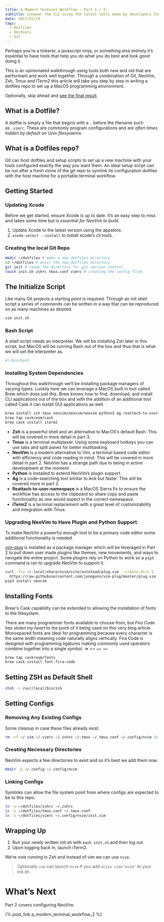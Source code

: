 ```yaml
---
title: A Modern Terminal Workflow — Part 1 / 5
subtitle: Conquer the CLI using the latest tools made by developers for developers.
date: 2017/01/19
tags:
  - Dotfiles
  - Devtools
  - Git
---
```


Perhaps you’re a tinkerer, a javascript ninja, or something else entirely it’s essential to have tools that help you do what you do best and look good doing it.

This is an opinionated walkthrough using tools both new and old that are performant and work well together. Through a combination of Git, NeoVim, Zsh, Tmux and iTerm2 this article will take you step by step in writing a dotfiles repo to set up a MacOS programming environment.

Optionally, skip ahead and [see the final result](https://github.com/sharpshark28/modern-terminal-workflow).

## What is a Dotfile?

A dotfile is simply a file that begins with a `.` before the filename such as `.vimrc`. These are commonly program configurations and are _often times hidden by default on Unix filesystems._

## What is a Dotfiles repo?

Git can host dotfiles and setup scripts to set up a new machine with your tools configured exactly the way you want them. An ideal setup script can be run after a fresh clone of the git repo to symlink its configuration dotfiles with the host machine for a portable terminal workflow.

## Getting Started

### Updating Xcode

Before we get started, ensure Xcode is up to date. It’s an easy step to miss and takes some time but is *essential for NeoVim to build*.

1. Update Xcode to the latest version using the appstore.
2. `xcode-select --install` to install xcode’s cli tools.

### Creating the local Git Repo

``` bash Terminal
mkdir ~/dotfiles # make a new dotfiles directory
cd ~/dotfiles # enter the new dotfiles directory
git init # ready the directory for git version control
touch init.sh zshrc tmux.conf vimrc # creating the config files
```

## The Initialize Script

Like many Git projects a starting point is required. Through an init shell script a series of commands can be written in a way that can be reproduced on as many machines as desired.

``` bash Terminal
vim init.sh
```

### Bash Script

A shell script needs an interpreter. We will be installing Zsh later in this script, but MacOS will be running Bash out of the box and thus that is what we will set the interpreter as.

``` bash init.sh
#!/bin/bash
```

### Installing System Dependencies

Throughout this walkthrough we’ll be installing package managers of varying types. Luckily here we can leverage a MacOS built in tool called Brew which does just this. Brew knows how to find, download, and install CLI applications out of the box and with the addition of an additional tool called Cask it can install GUI applications as well.

``` bash init.sh
brew install zsh tmux neovim/neovim/neovim python3 ag reattach-to-user-namespace
brew tap caskroom/cask
brew cask install iterm2
```

* **Zsh** is a powerful shell and an alternative to MacOS’s default Bash. This will be covered in more detail in part 3.
* **Tmux** is a terminal multiplexer. Using some keyboard hotkeys you can use tabs and split panes for better multitasking.
* **NeoVim** is a modern alternative to Vim, a terminal based code editor with efficiency and code reading in mind. This will be covered in more detail in part 2. NeoVim has a strange path due to being in active development at the moment.
* **Python** is installed to extend NeoVim’s plugin support.
* **Ag** is a code-searching tool similar to Ack but faster. This will be covered more in part 2.
* **Reattach-to-user-namespace** is a MacOS Sierra fix to ensure the workflow has access to the clipboard so share copy and paste functionality as one would expect in the correct namespace.
* **iTerm2** is a terminal replacement with a great level of customizability and integration with Tmux.

### Upgrading NeoVim to Have Plugin and Python Support

To make NeoVim a powerful enough tool to be a primary code editor some additional functionality is needed.

[vim-plug](https://github.com/junegunn/vim-plug) is installed as a package manager which will be leveraged in Part 2 to pull down user made plugins like themes, new movements, and ways to navigate the entire project. Some plugins rely on Python to work so a `pip3` command is ran to upgrade NeoVim to support it.

``` bash init.sh
curl -fLo ~/.local/share/nvim/site/autoload/plug.vim --create-dirs \
  https://raw.githubusercontent.com/junegunn/vim-plug/master/plug.vim
pip3 install neovim
```

## Installing Fonts

Brew's Cask capability can be extended to allowing the installation of fonts to the filesystem. 

There are many programmer fonts available to choose from, but _Fira Code has stolen my heart_ to the point of it being used on this very blog article. Monospaced fonts are ideal for programming because every character is the same width meaning code naturally aligns vertically. Fira Code is designed with programming ligatures making commonly used operators combine together into a single symbol. => <= `=> =<`

``` bash init.sh
brew tap caskroom/fonts
brew cask install font-fira-code
```

## Setting ZSH as Default Shell

``` bash init.sh
chsh -s /usr/local/bin/zsh
```

## Setting Configs

### Removing Any Existing Configs

Some cleanup in case these files already exist.

``` bash init.sh
rm -rf ~/.vim ~/.vimrc ~/.zshrc ~/.tmux ~/.tmux.conf ~/.config/nvim 2> /dev/null
```

### Creating Necessary Directories

NeoVim expects a few directories to exist and so it’s best we add them now.

``` bash init.sh
mkdir -p ~/.config ~/.config/nvim
```

### Linking Configs

Symlinks can allow the file system point from where configs are expected to be to this repo.

``` bash init.sh
ln -s ~/dotfiles/zshrc ~/.zshrc
ln -s ~/dotfiles/tmux.conf ~/.tmux.conf
ln -s ~/dotfiles/vimrc ~/.config/nvim/init.vim
```

## Wrapping Up

1. Run your newly written init.sh with `bash init.sh` and then log out.
2. Upon logging back in, launch iTerm2.

We’re now running in Zsh and instead of vim we can use `nvim`.

> Optionally `vim` can launch `nvim` if you add `alias vim="nvim"` to your init.sh

# What’s Next

Part 2 covers configuring NeoVim.

{% post_link a_modern_terminal_workflow_2 %}

